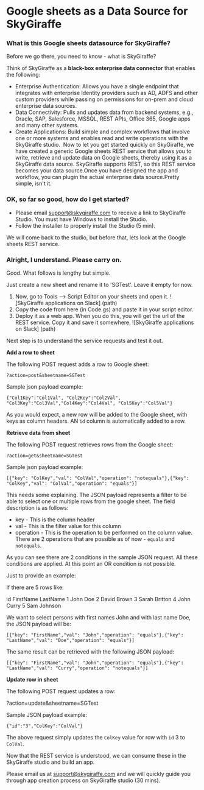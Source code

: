 # Google sheets as a Data Source for SkyGiraffe

### What is this Google sheets datasource for SkyGiraffe?

Before we go there, you need to know -  what is SkyGiraffe?

Think of SkyGiraffe as a **black-box enterprise data connector** that enables the following:

* Enterprise Authentication: Allows you have a single endpoint that integrates with enterprise Identity providers such as AD, ADFS and other custom providers while passing on permissions for on-prem and cloud enterprise data sources. 
* Data Connectivity: Pulls and updates data from backend systems, e.g., Oracle, SAP, Salesforce, MSSQL, REST APIs, Office 365, Google apps and many other systems. 
* Create Applications: Build simple and complex workflows that involve one or more systems and enables read and write operations with the SkyGiraffe studio. 
Now to let you get started quickly on SkyGiraffe, we have created a generic Google sheets REST service that allows you to write, retrieve and update data on Google sheets, thereby using it as a SkyGiraffe data source.
SkyGiraffe supports REST, so this REST service becomes your data source.Once you have designed the app and workflow, you can plugin the actual enterprise data source.Pretty simple, isn't it.

### OK, so far so good, how do I get started?

* Please email support@skygiraffe.com to receive a link to SkyGiraffe Studio. You must have Windows to install the Studio. 
* Follow the installer to properly install the Studio (5 min).

We will come back to the studio, but before that, lets look at the Google sheets REST service.

### Alright, I understand. Please carry on.

Good. What follows is lengthy but simple.

Just create a new sheet and rename it to 'SGTest'. Leave it empty for now.

1. Now, go to Tools --> Script Editor on your sheets and open it.
![SkyGiraffe applications on Slack] (path)
2. Copy the code from here (in Code.gs) and paste it in your script editor.
3. Deploy it as a web app. When you do this, you will get the url of the REST service. Copy it and save it somewhere.
![SkyGiraffe applications on Slack] (path)

Next step is to understand the service requests and test it out.

**Add a row to sheet**

The following POST request adds a row to Google sheet:

`?action=post&sheetname=SGTest`

Sample json payload example:

`{"Col1Key":"Col1Val", "Col2Key":"Col2Val", "Col3Key":"Col3Val","Col4Key":"Col4Val", "Col5Key":"Col5Val"}`

As you would expect, a new row will be added to the Google sheet, with keys as column headers. AN `id` column is automatically added to a row.

**Retrieve data from sheet**

The following POST request retrieves rows from the Google sheet:

`?action=get&sheetname=SGTest`

Sample json payload example:

`[{"key": "ColKey","val": "ColVal","operation": "notequals"},{"key": "ColKey","val": "ColVal","operation": "equals"}]`

This needs some explaining. The JSON payload represents a filter to be able to select one or multiple rows from the google sheet. The field description is as follows:
* key - This is the column header
* val - This is the filter value for this column
* operation - This is the operation to be performed on the column value. There are 2 operations that are possible as of now - `equals` and `notequals`.

As you can see there are 2 conditions in the sample JSON request. All these conditions are applied. At this point an OR condition is not possible.

Just to provide an example:

If there are 5 rows like:

id	FirstName	LastName
1	John		Doe
2	David		Brown
3	Sarah		Britton
4	John		Curry
5	Sam		Johnson

We want to select persons with first names John and with last name Doe, the JSON payload will be:

`[{"key": "FirstName","val": "John","operation": "equals"},{"key": "LastName","val": "Doe","operation": "equals"}]`

The same result can be retrieved with the following JSON payload:

`[{"key": "FirstName","val": "John","operation": "equals"},{"key": "LastName","val": "Curry","operation": "notequals"}]`

**Update row in sheet**

The following POST request updates a row:

?action=update&sheetname=SGTest

Sample JSON payload example:

`{"id":"3","ColKey":"ColVal"}`

The above request simply updates the `ColKey` value for row with `id` 3 to `ColVal`.

Now that the REST service is understood, we can consume these in the SkyGiraffe studio and build an app.

Please email us at support@skygiraffe.com and we will quickly guide you through app creation process on SkyGiraffe studio (30 mins).
